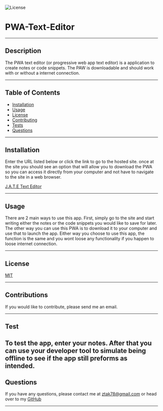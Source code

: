 
![License](https://img.shields.io/badge/License-MIT-blueviolet.svg)

# PWA-Text-Editor

---

## Description

The PWA text editor (or progressive web app text editor) is a application to create notes or code snippets. The PAW is downloadable and should work with or without a internet connection.

---

## Table of Contents

* [Installation](#installation) 
* [Usage](#usage) 
* [License](#license) 
* [Contributing](#contributions)
* [Tests](#test) 
* [Questions](#questions)

---

## Installation

Enter the URL listed below or click the link to go to the hosted site. once at the site you should see an option that will allow you to download the PWA so you can access it directly from your computer and not have to navigate to the site in a web browser. 

[J.A.T.E Text Editor](https://j-a-t-e-pwa-text-editor.herokuapp.com/)

---

## Usage

There are 2 main ways to use this app. First, simply go to the site and start writing either the notes or the code snippets you would like to save for later. The other way you can use this PWA is to download it to your computer and use that to launch the app. Either way you choose to use this app, the function is the same and you wont loose any functionality if you happen to loose internet connection.

---

## License

[MIT](https://choosealicense.com/licenses/mit/)

---

## Contributions

If you would like to contribute, please send me an email.

---

## Test

To test the app, enter your notes. After that you can use your developer tool to simulate being offline to see if the app still preforms as intended.
---

## Questions

If you have any questions, please contact me at ztak78@gmail.com or head over to my <a href="https://github.com/Zach-Lewis11" target="_blank">GitHub</a>

---
